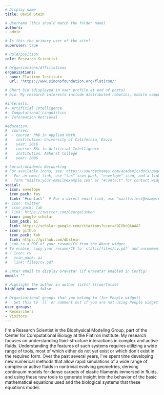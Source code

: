 ```yaml
---
# Display name
title: David Stein

# Username (this should match the folder name)
authors:
- admin

# Is this the primary user of the site?
superuser: true

# Role/position
role: Research Scientist

# Organizations/Affiliations
organizations:
- name: Flatiron Institute
  url: "https://www.simonsfoundation.org/flatiron/"

# Short bio (displayed in user profile at end of posts)
# bio: My research interests include distributed robotics, mobile computing and programmable matter.

#interests:
#- Artificial Intelligence
#- Computational Linguistics
#- Information Retrieval

#education:
#  courses:
#  - course: PhD in Applied Math
#    institution: University of California, Davis
#    year: 2016
#  - course: BSc in Artificial Intelligence
#    institution: Amherst College
#    year: 2006

# Social/Academic Networking
# For available icons, see: https://sourcethemes.com/academic/docs/page-builder/#icons
#   For an email link, use "fas" icon pack, "envelope" icon, and a link in the
#   form "mailto:your-email@example.com" or "#contact" for contact widget.
social:
- icon: envelope
  icon_pack: fas
  link: '#contact'  # For a direct email link, use "mailto:test@example.org".
#- icon: twitter
#  icon_pack: fab
#  link: https://twitter.com/GeorgeCushen
- icon: google-scholar
  icon_pack: ai
  link: https://scholar.google.com/citations?user=d9IVkcQAAAAJ
- icon: github
  icon_pack: fab
  link: https://github.com/dbstein
# Link to a PDF of your resume/CV from the About widget.
# To enable, copy your resume/CV to `static/files/cv.pdf` and uncomment the lines below.
# - icon: cv
#   icon_pack: ai
#   link: files/cv.pdf

# Enter email to display Gravatar (if Gravatar enabled in Config)
email: ""

# Highlight the author in author lists? (true/false)
highlight_name: false

# Organizational groups that you belong to (for People widget)
#   Set this to `[]` or comment out if you are not using People widget.
user_groups:
- Researchers
- Visitors
---
```


I'm a Research Scientist in the Biophysical Modeling Group, part of the Center for Computational Biology at the Flatiron Institute. My research focuses on understanding fluid-structure interactions in complex and active fluids. Understanding the features of such systems requires utilizing a wide range of tools, most of which either do not yet exist or which don't exist in the required form. Over the past several years, I've spent time developing new numerical methods that allow rapid simulations of a wide range of complex or active fluids in nontrivial evolving geometries, deriving continuum models for dense carpets of elastic filaments immersed in fluids, and using these new tools to generate insight into the behavior of the basic mathematical equations used and the biological systems that these equations model.
